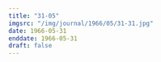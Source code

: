 ```yaml
---
title: "31-05"
imgsrc: "/img/journal/1966/05/31-31.jpg"
date: 1966-05-31
enddate: 1966-05-31
draft: false
---
```


<!-- fix pre-formatted input -->
